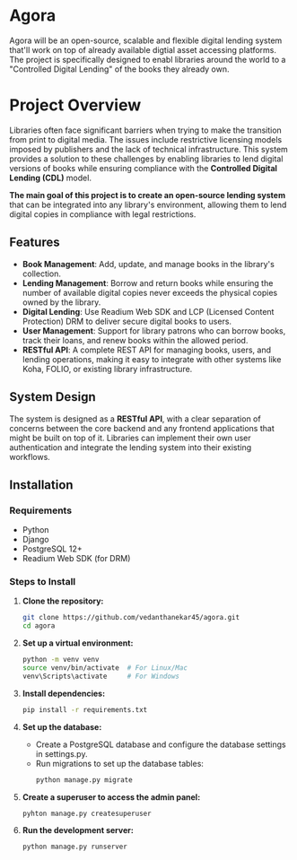 # Agora

Agora will be an open-source, scalable and flexible digital lending system that'll work on top of already available digtial asset accessing platforms. The project is specifically designed to enabl libraries around the world to a "Controlled Digital Lending" of the books they already own.

# Project Overview

Libraries often face significant barriers when trying to make the transition from print to digital media. The issues include restrictive licensing models imposed by publishers and the lack of technical infrastructure. This system provides a solution to these challenges by enabling libraries to lend digital versions of books while ensuring compliance with the **Controlled Digital Lending (CDL)** model.

**The main goal of this project is to create an open-source lending system** that can be integrated into any library's environment, allowing them to lend digital copies in compliance with legal restrictions.

## Features

- **Book Management**: Add, update, and manage books in the library's collection.
- **Lending Management**: Borrow and return books while ensuring the number of available digital copies never exceeds the physical copies owned by the library.
- **Digital Lending**: Use Readium Web SDK and LCP (Licensed Content Protection) DRM to deliver secure digital books to users.
- **User Management**: Support for library patrons who can borrow books, track their loans, and renew books within the allowed period.
- **RESTful API**: A complete REST API for managing books, users, and lending operations, making it easy to integrate with other systems like Koha, FOLIO, or existing library infrastructure.

## System Design

The system is designed as a **RESTful API**, with a clear separation of concerns between the core backend and any frontend applications that might be built on top of it. Libraries can implement their own user authentication and integrate the lending system into their existing workflows.

## Installation

### Requirements

- Python
- Django
- PostgreSQL 12+
- Readium Web SDK (for DRM)

### Steps to Install

1. **Clone the repository:**

   ```bash
   git clone https://github.com/vedanthanekar45/agora.git
   cd agora

2. **Set up a virtual environment:**

   ```bash
   python -m venv venv
   source venv/bin/activate  # For Linux/Mac
   venv\Scripts\activate     # For Windows

3. **Install dependencies:**

   ```bash
   pip install -r requirements.txt

4. **Set up the database:**

   - Create a PostgreSQL database and configure the database settings in settings.py.
   - Run migrations to set up the database tables:
     ```bash
     python manage.py migrate

5. **Create a superuser to access the admin panel:**

   ```bash
   pyhton manage.py createsuperuser

6. **Run the development server:**

   ```bash
   python manage.py runserver
